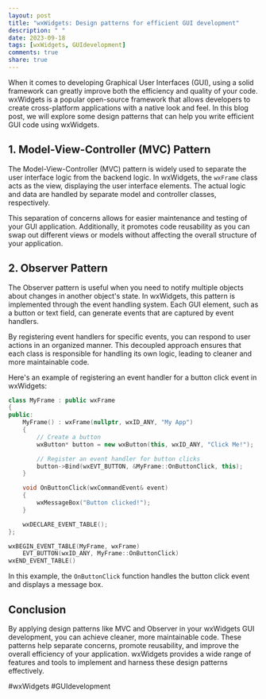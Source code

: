 ```yaml
---
layout: post
title: "wxWidgets: Design patterns for efficient GUI development"
description: " "
date: 2023-09-18
tags: [wxWidgets, GUIdevelopment]
comments: true
share: true
---
```


When it comes to developing Graphical User Interfaces (GUI), using a solid framework can greatly improve both the efficiency and quality of your code. wxWidgets is a popular open-source framework that allows developers to create cross-platform applications with a native look and feel. In this blog post, we will explore some design patterns that can help you write efficient GUI code using wxWidgets.

## 1. Model-View-Controller (MVC) Pattern

The Model-View-Controller (MVC) pattern is widely used to separate the user interface logic from the backend logic. In wxWidgets, the `wxFrame` class acts as the view, displaying the user interface elements. The actual logic and data are handled by separate model and controller classes, respectively.

This separation of concerns allows for easier maintenance and testing of your GUI application. Additionally, it promotes code reusability as you can swap out different views or models without affecting the overall structure of your application.

## 2. Observer Pattern

The Observer pattern is useful when you need to notify multiple objects about changes in another object's state. In wxWidgets, this pattern is implemented through the event handling system. Each GUI element, such as a button or text field, can generate events that are captured by event handlers.

By registering event handlers for specific events, you can respond to user actions in an organized manner. This decoupled approach ensures that each class is responsible for handling its own logic, leading to cleaner and more maintainable code.

Here's an example of registering an event handler for a button click event in wxWidgets:

```cpp
class MyFrame : public wxFrame
{
public:
    MyFrame() : wxFrame(nullptr, wxID_ANY, "My App")
    {
        // Create a button
        wxButton* button = new wxButton(this, wxID_ANY, "Click Me!");

        // Register an event handler for button clicks
        button->Bind(wxEVT_BUTTON, &MyFrame::OnButtonClick, this);
    }

    void OnButtonClick(wxCommandEvent& event)
    {
        wxMessageBox("Button clicked!");
    }

    wxDECLARE_EVENT_TABLE();
};

wxBEGIN_EVENT_TABLE(MyFrame, wxFrame)
    EVT_BUTTON(wxID_ANY, MyFrame::OnButtonClick)
wxEND_EVENT_TABLE()
```

In this example, the `OnButtonClick` function handles the button click event and displays a message box.

## Conclusion

By applying design patterns like MVC and Observer in your wxWidgets GUI development, you can achieve cleaner, more maintainable code. These patterns help separate concerns, promote reusability, and improve the overall efficiency of your application. wxWidgets provides a wide range of features and tools to implement and harness these design patterns effectively.

#wxWidgets #GUIdevelopment